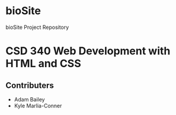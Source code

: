 # bioSite
bioSite Project Repository 

# CSD 340 Web Development with HTML and CSS

## Contributers
- Adam Bailey
- Kyle Marlia-Conner